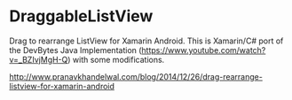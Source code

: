 DraggableListView
=================

Drag to rearrange ListView for Xamarin Android. This is Xamarin/C# port of the DevBytes Java Implementation (https://www.youtube.com/watch?v=_BZIvjMgH-Q)
with some modifications.

http://www.pranavkhandelwal.com/blog/2014/12/26/drag-rearrange-listview-for-xamarin-android

